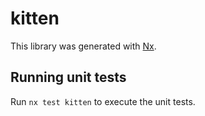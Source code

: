 # kitten

This library was generated with [Nx](https://nx.dev).

## Running unit tests

Run `nx test kitten` to execute the unit tests.
